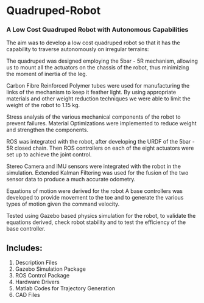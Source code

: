 # Quadruped-Robot

### A Low Cost Quadruped Robot with Autonomous Capabilities

The aim was to develop a low cost quadruped robot so that it has the capability to traverse autonomously on irregular terrains:

The quadruped was designed employing the 5bar - 5R mechanism, allowing us to mount all the actuators on the chassis of the robot, thus minimizing the moment of inertia of the leg. 

Carbon Fibre Reinforced Polymer tubes were used for manufacturing the links of the mechanism to keep it feather light. By using appropriate materials and other weight reduction techniques we were able to limit the weight of the robot to 1.15 kg.

Stress analysis of the various mechanical components of the robot to prevent failures. Material Optimizations were implemented to reduce weight and strengthen the components.

ROS was integrated with the robot, after developing the URDF of the 5bar - 5R closed chain. Then ROS controllers on each of the eight actuators were set up to achieve the joint control. 

Stereo Camera and IMU sensors were integrated with the robot in the simulation. Extended Kalman Filtering was used for the fusion of the two sensor data to produce a much accurate odometry.

Equations of motion were derived for the robot A base controllers was developed to provide movement to the toe and to generate the various types of motion given the command velocity.

Tested using Gazebo based physics simulation for the robot, to validate the equations derived, check robot stability and to test the efficiency of the base controller.


## Includes:

1) Description Files
2) Gazebo Simulation Package
3) ROS Control Package
4) Hardware Drivers
5) Matlab Codes for Trajectory Generation
6) CAD Files
